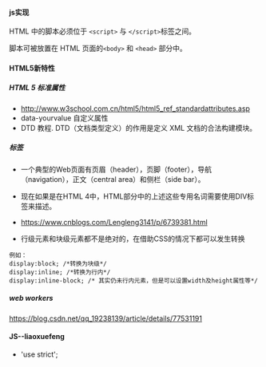 #### js实现

HTML 中的脚本必须位于 `<script>` 与 `</script>`标签之间。

脚本可被放置在 HTML 页面的`<body>` 和 `<head>` 部分中。

#### HTML5新特性

##### HTML 5 标准属性
- http://www.w3school.com.cn/html5/html5_ref_standardattributes.asp 
- data-yourvalue	自定义属性
- DTD 教程.
  DTD（文档类型定义）的作用是定义 XML 文档的合法构建模块。

##### 标签
- 一个典型的Web页面有页眉（header），页脚（footer），导航（navigation），正文（central area）和侧栏（side bar）。
- 现在如果是在HTML 4中，HTML部分中的上述这些专用名词需要使用DIV标签来描述。

- https://www.cnblogs.com/Lengleng3141/p/6739381.html

- 行级元素和块级元素都不是绝对的，在借助CSS的情况下都可以发生转换
```
例如：
display:block; /*转换为块级*/
display:inline; /*转换为行内*/
display:inline-block; /* 其实仍未行内元素，但是可以设置width及height属性等*/
```

##### web workers
https://blog.csdn.net/qq_19238139/article/details/77531191

#### JS--liaoxuefeng
- 'use strict';

